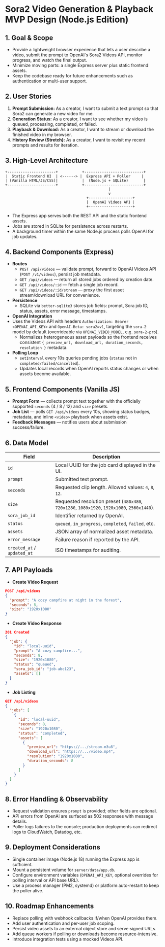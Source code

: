 # Sora2 Video Generation & Playback MVP Design (Node.js Edition)

## 1. Goal & Scope
- Provide a lightweight browser experience that lets a user describe a video, submit the prompt to OpenAI's Sora2 Videos API, monitor progress, and watch the final output.
- Minimize moving parts: a single Express server plus static frontend assets.
- Keep the codebase ready for future enhancements such as authentication or multi-user support.

## 2. User Stories
1. **Prompt Submission:** As a creator, I want to submit a text prompt so that Sora2 can generate a new video for me.
2. **Generation Status:** As a creator, I want to see whether my video is queued, processing, completed, or failed.
3. **Playback & Download:** As a creator, I want to stream or download the finished video in my browser.
4. **History Review (Stretch):** As a creator, I want to revisit my recent prompts and results for iteration.

## 3. High-Level Architecture
```
+----------------------+           +---------------------------+
|  Static Frontend UI  | <------> |  Express API + Poller     |
| (Vanilla HTML/JS/CSS)|           |  (Node.js + SQLite)       |
+----------------------+           +---------------------------+
                                               |
                                               v
                                     +--------------------+
                                     |  OpenAI Videos API |
                                     +--------------------+
```

- The Express app serves both the REST API and the static frontend assets.
- Jobs are stored in SQLite for persistence across restarts.
- A background timer within the same Node.js process polls OpenAI for job updates.

## 4. Backend Components (Express)
- **Routes**
  - `POST /api/videos` — validate prompt, forward to OpenAI Videos API (`POST /v1/videos`), persist job metadata.
  - `GET /api/videos` — return all stored jobs ordered by creation date.
  - `GET /api/videos/:id` — fetch a single job record.
  - `GET /api/videos/:id/stream` — proxy the first asset stream/download URL for convenience.
- **Persistence**
  - SQLite via `better-sqlite3` stores job fields: prompt, Sora job ID, status, assets, error message, timestamps.
- **OpenAI Integration**
- Uses the Videos API with headers `Authorization: Bearer <OPENAI_API_KEY>` and `OpenAI-Beta: sora2=v1`,
  targeting the `sora-2` model by default (overrideable via `OPENAI_VIDEO_MODEL`, e.g. `sora-2-pro`).
  - Normalizes heterogeneous asset payloads so the frontend receives consistent `{ preview_url, download_url, duration_seconds, resolution }` metadata.
- **Polling Loop**
  - `setInterval` every 10s queries pending jobs (`status` not in `completed/failed/cancelled`).
  - Updates local records when OpenAI reports status changes or when assets become available.

## 5. Frontend Components (Vanilla JS)
- **Prompt Form** — collects prompt text together with the officially supported `seconds` (4 / 8 / 12) and `size` presets.
- **Job List** — polls `GET /api/videos` every 10s, showing status badges, metadata, and inline `<video>` playback when assets exist.
- **Feedback Messages** — notifies users about submission success/failure.

## 6. Data Model
| Field | Description |
|-------|-------------|
| `id` | Local UUID for the job card displayed in the UI. |
| `prompt` | Submitted text prompt. |
| `seconds` | Requested clip length. Allowed values: `4`, `8`, `12`. |
| `size` | Requested resolution preset (`480x480`, `720x1280`, `1080x1920`, `1920x1080`, `2560x1440`). |
| `sora_job_id` | Identifier returned by OpenAI. |
| `status` | `queued`, `in_progress`, `completed`, `failed`, etc. |
| `assets` | JSON array of normalized asset metadata. |
| `error_message` | Failure reason if reported by the API. |
| `created_at` / `updated_at` | ISO timestamps for auditing. |

## 7. API Payloads
- **Create Video Request**
```json
POST /api/videos
{
  "prompt": "A cozy campfire at night in the forest",
  "seconds": 8,
  "size": "1920x1080"
}
```
- **Create Video Response**
```json
201 Created
{
  "job": {
    "id": "local-uuid",
    "prompt": "A cozy campfire...",
    "seconds": 8,
    "size": "1920x1080",
    "status": "queued",
    "sora_job_id": "job-abc123",
    "assets": []
  }
}
```
- **Job Listing**
```json
GET /api/videos
{
  "jobs": [
    {
      "id": "local-uuid",
      "seconds": 8,
      "size": "1920x1080",
      "status": "completed",
      "assets": [
        {
          "preview_url": "https://.../stream.m3u8",
          "download_url": "https://.../video.mp4",
          "resolution": "1920x1080",
          "duration_seconds": 8
        }
      ]
    }
  ]
}
```

## 8. Error Handling & Observability
- Request validation ensures `prompt` is provided; other fields are optional.
- API errors from OpenAI are surfaced as 502 responses with message details.
- Poller logs failures to the console; production deployments can redirect logs to CloudWatch, Datadog, etc.

## 9. Deployment Considerations
- Single container image (Node.js 18) running the Express app is sufficient.
- Mount a persistent volume for `server/data/app.db`.
- Configure environment variables (`OPENAI_API_KEY`, optional overrides for polling interval or API base URL).
- Use a process manager (PM2, systemd) or platform auto-restart to keep the poller alive.

## 10. Roadmap Enhancements
- Replace polling with webhook callbacks if/when OpenAI provides them.
- Add user authentication and per-user job scoping.
- Persist video assets to an external object store and serve signed URLs.
- Add queue workers if polling or downloads become resource-intensive.
- Introduce integration tests using a mocked Videos API.
